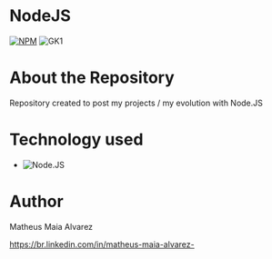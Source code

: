 # NodeJS

[![NPM](https://img.shields.io/npm/l/react)](https://github.com/MatheusAlvarez/NodeJS/blob/main/LICENSE)
![GK1](https://logospng.org/wp-content/uploads/node-js.png)

# About the Repository
Repository created to post my projects / my evolution with Node.JS

# Technology used
- ![Node.JS](https://img.shields.io/badge/-Node.JS-0D1117?style=for-the-badge&logo=node.js&labelColor=0D1117&textColor=0D1117)&nbsp;

# Author
Matheus Maia Alvarez

https://br.linkedin.com/in/matheus-maia-alvarez-



